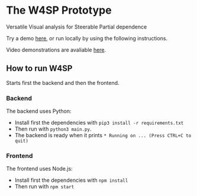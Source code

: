 # The W4SP Prototype
Versatile Visual analysis for Steerable Partial dependence

Try a demo [here](https://aware-diag-sapienza.github.io/W4SP/prototype/), or run locally by using the following instructions.

Video demonstrations are avaliable [here](https://aware-diag-sapienza.github.io/W4SP/).


## How to run W4SP
Starts first the backend and then the frontend.

### Backend
The backend uses Python:
- Install first the dependencies with ```pip3 install -r requirements.txt```
- Then run with ```python3 main.py```.
- The backend is ready when it prints  ```* Running on ... (Press CTRL+C to quit)```

### Frontend
The frontend uses Node.js:
- Install first the dependencies with ```npm install```
- Then run with ```npm start```
